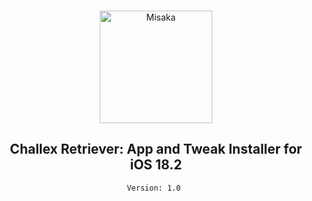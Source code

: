 <br>
<p align="center">
<img src="https://xookz.com/challex-images/challexlogo.png" alt="Misaka" height="180" width="180"/>
</p>
<h2 align="center">Challex Retriever: App and Tweak Installer for iOS 18.2</h2>


  
<div align="center">
  
  `Version: 1.0 ` 
  
  </div>


